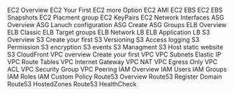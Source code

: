 EC2 Overview
EC2 Your First
EC2 more Option
EC2 AMI
EC2 EBS
EC2 EBS Snapshots
EC2 Placment group
EC2 KeyPairs
EC2 Network Interfaces
ASG Overview
ASG Lanuch configuration
ASG Create ASG Groups
ELB Overview
ELB Classic
ELB Target groups
ELB Network LB
ELB Application LB
S3 Overview
S3 Create your first
S3 Versioning
S3 Access logging
S3 Permission
S3 encryption
S3 events
S3 Managment
S3 Host static website
S3 CloudFront
VPC overview
Create your first VPC
VPC Subnets
Elastic IP
VPC Route Tables
VPC Internet Gateway
VPC NAT
VPC Egress Only
VPC ACL
VPC Security Group
VPC Peering
IAM Overview
IAM Users
IAM Groups
IAM Roles
IAM Custom Policy
Route53 Overview
Route53 Register Domain
Route53 HostedZones
Route53 HealthCheck